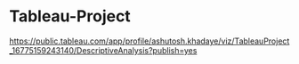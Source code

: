 # Tableau-Project
https://public.tableau.com/app/profile/ashutosh.khadaye/viz/TableauProject_16775159243140/DescriptiveAnalysis?publish=yes
